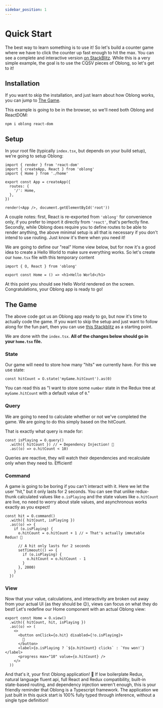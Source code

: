 ```yaml
---
sidebar_position: 1
---
```


# Quick Start

The best way to learn something is to use it! So let's build a counter game where we have to click the counter up fast enough to hit the max. You can see a complete and interactive version [on StackBlitz](https://stackblitz.com/edit/oblong-counter-game?file=index.tsx). While this is a very simple example, the goal is to use the CQSV pieces of Oblong, so let's get to it!

## Installation

If you want to skip the installation, and just learn about how Oblong works, you can jump to [The Game](#the-game).

This example is going to be in the browser, so we'll need both Oblong and ReactDOM:

```
npm i oblong react-dom
```

## Setup

In your root file (typically `index.tsx`, but depends on your build setup), we're going to setup Oblong:

```tsx
import { render } from 'react-dom'
import { createApp, React } from 'oblong'
import { Home } from './home'

export const App = createApp({
  routes: {
    '/': Home,
  },
})

render(<App />, document.getElementById('root'))
```

A couple notes: first, React is re-exported from `'oblong'` for convenience only, if you prefer to import it directly from `'react'`, that's perfectly fine. Secondly, while Oblong does require you to define routes to be able to render anything, the above minimal setup is all that is necessary if you don't intend to use routing. Just know it's there when you need it!

We are going to define our "real" Home view below, but for now it's a good idea to create a Hello World to make sure everything works. So let's create our `home.tsx` file with this temporary content

```tsx
import { O, React } from 'oblong'

export const Home = () => <h1>Hello World</h1>
```

At this point you should see Hello World rendered on the screen. Congratulations, your Oblong app is ready to go!

## The Game

The above code got us an Oblong app ready to go, but now it's time to actually code the game. If you want to skip the setup and just want to follow along for the fun part, then you can use [this Stackblitz](https://stackblitz.com/edit/oblong-counter-game-starter?file=home.tsx) as a starting point.

We are done with the `index.tsx`. **All of the changes below should go in your `home.tsx` file.**

### State

Our game will need to store how many "hits" we currently have. For this we use state:

```tsx
const hitCount = O.state('myGame.hitCount').as(0)
```

You can read this as "I want to store some `number` state in the Redux tree at `myGame.hitCount` with a default value of `0`."

### Query

We are going to need to calculate whether or not we've completed the game. We are going to do this simply based on the hitCount.

That is exactly what query is made for:

```tsx
const isPlaying = O.query()
  .with({ hitCount }) // ⬅ Dependency Injection! 🎉
  .as((o) => o.hitCount < 10)
```

Queries are reactive, they will watch their dependencies and recalculate only when they need to. Efficient!

### Command

A game is going to be boring if you can't interact with it. Here we let the user "hit," but it only lasts for 2 seconds. You can see that unlike redux-thunk calculated values like `o.isPlaying` and the state values like `o.hitCount` are live, no need to worry about stale values, and asynchronous works exactly as you expect!

```tsx
const hit = O.command()
  .with({ hitCount, isPlaying })
  .as((o) => {
    if (o.isPlaying) {
      o.hitCount = o.hitCount + 1 // ⬅ That's actually immutable Redux! 💪

      // A hit only lasts for 2 seconds
      setTimeout(() => {
        if (o.isPlaying) {
          o.hitCount = o.hitCount - 1
        }
      }, 2000)
    }
  })
```

### View

Now that your value, calculations, and interactivity are broken out away from your actual UI (as they should be 😉), views can focus on what they do best! Let's redefine our Home component with an actual Oblong view:

```tsx
export const Home = O.view()
  .with({ hitCount, hit, isPlaying })
  .as((o) => (
    <>
      <button onClick={o.hit} disabled={!o.isPlaying}>
        👊
      </button>
      <label>{o.isPlaying ? `${o.hitCount} clicks` : `You won!`}</label>
      <progress max="10" value={o.hitCount} />
    </>
  ))
```

And that's it, your first Oblong application! 🥳 If low boilerplate Redux, natural language fluent api, full React and Redux compatibility, built-in state-based routing, and dependency injection weren't enough, this is your friendly reminder that Oblong is a Typescript framework. The application we just built in this quick start is 100% fully typed through inference, without a single type definition!
